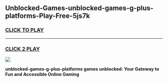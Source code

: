 
## Unblocked-Games-unblocked-games-g-plus-platforms-Play-Free-5js7k
<h3>
<a href="https://premium76.site?title=unblocked-games-g-plus-platforms&ref=10A">CLICK TO PLAY</a></h3>
<hr>

<h3>
<a href="https://premium76.site?title=unblocked-games-g-plus-platforms&ref=10A">CLICK 2 PLAY</a>
  
</h3>

<a href="https://premium76.site?title=unblocked-games-g-plus-platforms&ref=10A"><img src="https://clearcache.store/games.png"></a>


**unblocked-games-g-plus-platforms games unblocked: Your Gateway to Fun and Accessible Online Gaming**
